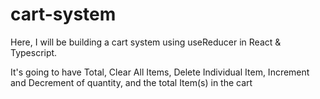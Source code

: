 # cart-system

Here, I will be building a cart system using useReducer in React & Typescript.

It's going to have Total, Clear All Items, Delete Individual Item, Increment and Decrement of quantity, and the total Item(s) in the cart
